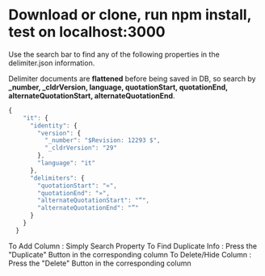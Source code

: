 # Download or clone, run npm install, test on localhost:3000


Use the search bar to find any of the following properties in the delimiter.json information.

Delimiter documents are **flattened** before being saved in DB, so search by **_number, _cldrVersion, language, quotationStart, quotationEnd, alternateQuotationStart, alternateQuotationEnd**.

```javascript
{
    "it": {
      "identity": {
        "version": {
          "_number": "$Revision: 12293 $",
          "_cldrVersion": "29"
        },
        "language": "it"
      },
      "delimiters": {
        "quotationStart": "«",
        "quotationEnd": "»",
        "alternateQuotationStart": "“",
        "alternateQuotationEnd": "”"
      }
    }
  }
```

To Add Column : Simply Search Property
To Find Duplicate Info : Press the "Duplicate" Button in the corresponding column
To Delete/Hide Column : Press the "Delete" Button in the corresponding column
